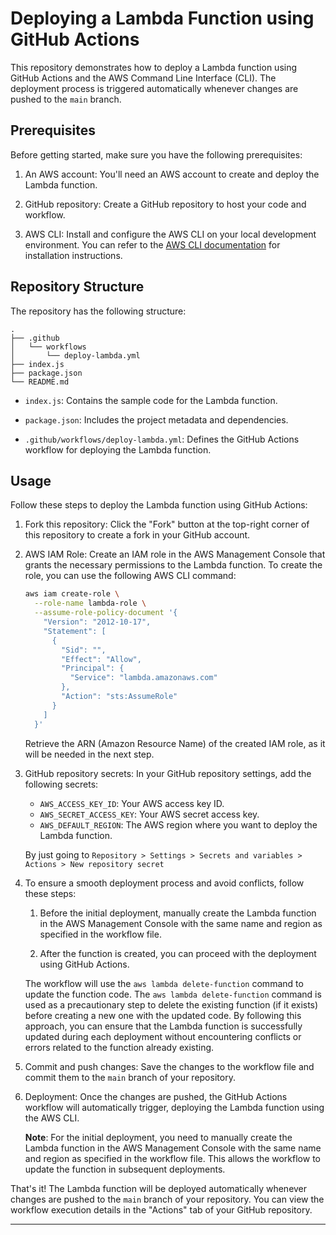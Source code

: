 # Deploying a Lambda Function using GitHub Actions

This repository demonstrates how to deploy a Lambda function using GitHub Actions and the AWS Command Line Interface (CLI). The deployment process is triggered automatically whenever changes are pushed to the `main` branch.

## Prerequisites

Before getting started, make sure you have the following prerequisites:

1. An AWS account: You'll need an AWS account to create and deploy the Lambda function.

2. GitHub repository: Create a GitHub repository to host your code and workflow.

3. AWS CLI: Install and configure the AWS CLI on your local development environment. You can refer to the [AWS CLI documentation](https://docs.aws.amazon.com/cli/latest/userguide/cli-configure-quickstart.html) for installation instructions.

## Repository Structure

The repository has the following structure:

```
.
├── .github
│   └── workflows
│       └── deploy-lambda.yml
├── index.js
├── package.json
└── README.md
```

- `index.js`: Contains the sample code for the Lambda function.

- `package.json`: Includes the project metadata and dependencies.

- `.github/workflows/deploy-lambda.yml`: Defines the GitHub Actions workflow for deploying the Lambda function.

## Usage

Follow these steps to deploy the Lambda function using GitHub Actions:

1. Fork this repository: Click the "Fork" button at the top-right corner of this repository to create a fork in your GitHub account.

2. AWS IAM Role: Create an IAM role in the AWS Management Console that grants the necessary permissions to the Lambda function. To create the role, you can use the following AWS CLI command:

   ```bash
   aws iam create-role \
     --role-name lambda-role \
     --assume-role-policy-document '{
       "Version": "2012-10-17",
       "Statement": [
         {
           "Sid": "",
           "Effect": "Allow",
           "Principal": {
             "Service": "lambda.amazonaws.com"
           },
           "Action": "sts:AssumeRole"
         }
       ]
     }'
   ```

   Retrieve the ARN (Amazon Resource Name) of the created IAM role, as it will be needed in the next step.

3. GitHub repository secrets: In your GitHub repository settings, add the following secrets:

   - `AWS_ACCESS_KEY_ID`: Your AWS access key ID.
   - `AWS_SECRET_ACCESS_KEY`: Your AWS secret access key.
   - `AWS_DEFAULT_REGION`: The AWS region where you want to deploy the Lambda function.

   By just going to `Repository > Settings > Secrets and variables > Actions > New repository secret`

4. To ensure a smooth deployment process and avoid conflicts, follow these steps:

    1. Before the initial deployment, manually create the Lambda function in the AWS Management Console with the same name and region as specified in the workflow file.

    2. After the function is created, you can proceed with the deployment using GitHub Actions.

      The workflow will use the `aws lambda delete-function` command to update the function code.
      The `aws lambda delete-function` command is used as a precautionary step to delete the existing function (if it exists) before creating a new one with the updated code.
      By following this approach, you can ensure that the Lambda function is successfully updated during each deployment without encountering conflicts or errors related to the function already existing.



5. Commit and push changes: Save the changes to the workflow file and commit them to the `main` branch of your repository.

6. Deployment: Once the changes are pushed, the GitHub Actions workflow will automatically trigger, deploying the Lambda function using the AWS CLI.

   **Note**: For the initial deployment, you need to manually create the Lambda function in the AWS Management Console with the same name and region as specified in the workflow file. This allows the workflow to update the function in subsequent deployments.

That's it! The Lambda function will be deployed automatically whenever changes are pushed to the `main` branch of your repository. You can view the workflow execution details in the "Actions" tab of your GitHub repository.

---
